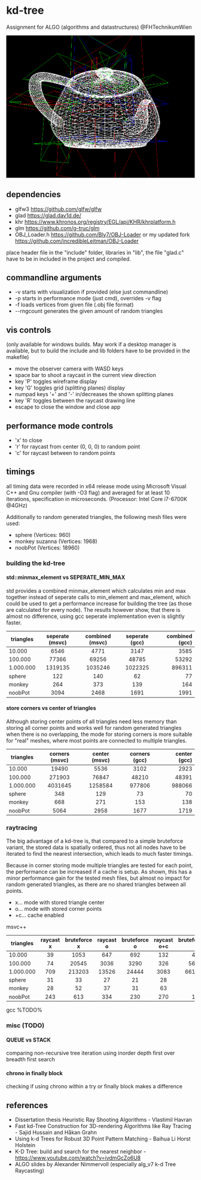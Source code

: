 # kd-tree
Assignment for ALGO (algorithms and datastructures) @FHTechnikumWien

![Screenshot](teapot.png?raw=true "noobpot")

## dependencies

- glfw3 https://github.com/glfw/glfw
- glad https://glad.dav1d.de/
- khr https://www.khronos.org/registry/EGL/api/KHR/khrplatform.h
- glm https://github.com/g-truc/glm
- OBJ_Loader.h https://github.com/Bly7/OBJ-Loader or my updated fork https://github.com/incredibleLeitman/OBJ-Loader

place header file in the "include" folder, libraries in "lib", the file "glad.c" have to be in included in the project and compiled.

## commandline arguments

- -v                    starts with visualization if provided (else just commandline)
- -p                    starts in performance mode (just cmd), overrides -v flag
- -f <file>             loads vertices from given file (.obj file format)
- --rngcount <count>    generates the given amount of random triangles

## vis controls

(only available for windows builds. May work if a desktop manager is available, but to build the include and lib folders have to be provided in the makefile)

- move the observer camera with WASD keys
- space bar to shoot a raycast in the current view direction
- key 'P' toggles wireframe display
- key 'G' toggles grid (splitting planes) display
- numpad keys '+' and '-' in/decreases the shown splitting planes
- key 'R' toggles between the raycast drawing line
- escape to close the window and close app

## performance mode controls

- 'x' to close
- 'r' for raycast from center (0, 0, 0) to random point
- 'c' for raycast between to random points

## timings

all timing data were recorded in x64 release mode using Microsoft Visual C++ and Gnu compiler (with -O3 flag) and averaged for at least 10 iterations, specification in microseconds. (Processor: Intel Core i7-6700K @4GHz)

Additionally to random generated triangles, the following mesh files were used:
- sphere (Vertices: 960)
- monkey suzanna (Vertices: 1968)
- noobPot (Vertices: 18960)

### building the kd-tree

#### std::minmax_element vs SEPERATE_MIN_MAX

std provides a combined minmax_element which calculates min and max together instead of seperate calls to min_element and max_element, which could be used to get a performance increase for building the tree (as those are calculated for every node). The results however show, that there is almost no difference, using gcc seperate implementation even is slightly faster.


| triangles        | seperate (msvc)       | combined (msvc)          | seperate (gcc)       | combined (gcc)          |
| ------------- |:-------------:|:-----:|:-------------:| -----:|
|    10.000      |    6546 |    4771 | 3147 | 3585 |
|   100.000      |   77366 |   69256 | 48785 | 53292 |
| 1.000.000      | 1319135 | 1035246 | 1022325 | 896311 |
| sphere         |     122 |     140 | 62 | 77 |
| monkey         |     264 |     373 | 139 | 164 |
| noobPot        |    3094 |    2468 | 1691 | 1991 |

#### store corners vs center of triangles

Although storing center points of all triangles need less memory than storing all corner points and works well for random generated triangles when there is no overlapping, the mode for storing corners is more suitable for "real" meshes, where most points are connected to multiple triangles.

| triangles        | corners (msvc)       | center (msvc)          | corners (gcc)       | center (gcc)          |
| ------------- |:-------------:|:-----:|:-------------:| -----:|
|    10.000      | 19490 | 5536 | 3102 | 2923 |
|   100.000      | 271903 | 76847 | 48210 | 48391 |
| 1.000.000      | 4031645 | 1258584 | 977806 | 988066 |
| sphere         | 348 | 129 | 73 | 70 |
| monkey         | 668 | 271 | 153 | 138 |
| noobPot        | 5064 | 2958 | 1677 | 1719 |

### raytracing

The big advantage of a kd-tree is, that compared to a simple bruteforce variant, the stored data is spatially ordered, thus not all nodes have to be iterated to find the nearest intersection, which leads to much faster timings.

Because in corner storing mode multiple triangles are tested for each point, the performance can be increased if a cache is setup.
As shown, this has a minor performance gain for the tested mesh files, but almost no impact for random generated triangles, as there are no shared triangles between all points.

- x...  mode with stored triangle center
- o...  mode with stored corner points
- +c... cache enabled


msvc++

| triangles        | raycast x       | bruteforce x          | raycast o       | bruteforce o       | raycast o+c          | bruteforce o+c           |
| ------------- |:-------------:|:-----:|:-----:|:-----:|:-------------:| -----:|
|    10.000      | 39 | 1053 | 647 | 692 | 132 | 4184 |
|   100.000      | 74 | 20545 | 3036| 3290 | 326 | 56003 |
| 1.000.000      | 709 | 213203| 13526| 24444 | 3083 | 661706 |
| sphere         | 31 | 33 | 27 | 21 | 28 | 72 |
| monkey         | 28 | 52 | 37 | 31 | 63 | 153 |
| noobPot        | 243 | 613 | 334 | 230 | 270 | 1064|

gcc
%TODO%


### misc (TODO)

#### QUEUE vs STACK

comparing non-recursive tree iteration using inorder depth first over breadth first search

#### chrono in finally block

checking if using chrono within a try or finally block makes a difference


## references

- Dissertation thesis Heuristic Ray Shooting Algorithms - Vlastimil Havran
- Fast kd-Tree Construction for 3D-rendering Algorithms like Ray Tracing - Sajid Hussain and Håkan Grahn 
- Using k-d Trees for Robust 3D Point Pattern Matching - Baihua Li Horst Holstein
- K-D Tree: build and search for the nearest neighbor - https://www.youtube.com/watch?v=ivdmGcZo6U8
- ALGO slides by Alexander Nimmervoll (especially alg_v7 k-d Tree Raycasting)
